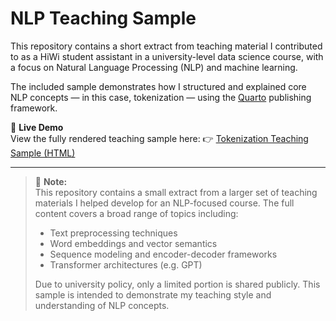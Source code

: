 # NLP Teaching Sample  

This repository contains a short extract from teaching material I contributed to as a HiWi student assistant in a university-level data science course, with a focus on Natural Language Processing (NLP) and machine learning.  

The included sample demonstrates how I structured and explained core NLP concepts — in this case, tokenization — using the [Quarto](https://quarto.org/) publishing framework.  

📄 **Live Demo**  
View the fully rendered teaching sample here: 👉 [Tokenization Teaching Sample (HTML)](https://yingcheuk.github.io/nlp-teaching-sample/tokenization_sample.html)

---

> 🧠 **Note:**  
> This repository contains a small extract from a larger set of teaching materials I helped develop for an NLP-focused course. The full content covers a broad range of topics including:
> 
> - Text preprocessing techniques  
> - Word embeddings and vector semantics  
> - Sequence modeling and encoder-decoder frameworks  
> - Transformer architectures (e.g. GPT)  
> 
> Due to university policy, only a limited portion is shared publicly. This sample is intended to demonstrate my teaching style and understanding of NLP concepts.

